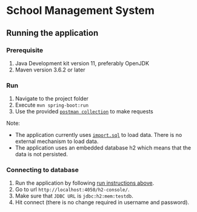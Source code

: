 # School Management System

## Running the application
### Prerequisite
1. Java Development kit version 11, preferably OpenJDK
2. Maven version 3.6.2 or later
### Run
1. Navigate to the project folder
2. Execute `mvn spring-boot:run`
3. Use the provided [`postman collection`](./postman/School%20Management%20System.postman_collection.json) to make requests

Note: 
- The application currently uses [`import.sql`](./src/main/resources/import.sql) to load data. There is no external mechanism to load data.  
- The application uses an embedded database h2 which means that the data is not persisted.

### Connecting to database
1. Run the application by following [run instructions above](#run).
2. Go to url `http://localhost:4050/h2-console/`.
3. Make sure that `JDBC URL` is `jdbc:h2:mem:testdb`.
4. Hit connect (there is no change required in username and password).